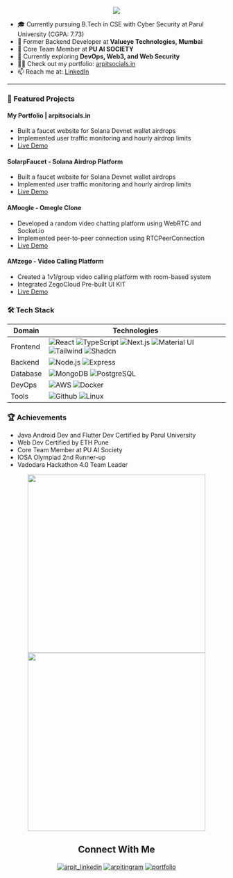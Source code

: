 <!-- ----------- HEAD SECTION START ------------ -->
<p align="center">
  <img src="https://readme-typing-svg.herokuapp.com?color=%231f6feb&size=30&center=true&vCenter=true&width=550&height=70&lines=Hey+There+👋,+I'm+Arpit;DevOps+%26+Full+Stack+Developer;Cyber+Security+Enthusiast+🛡️;Tech+Explorer+💻">
</p>

<!-- ----------- CONTENT SECTION START ------------ -->

- 🎓 Currently pursuing B.Tech in CSE with Cyber Security at Parul University (CGPA: 7.73)
- 💼 Former Backend Developer at **Valueye Technologies, Mumbai**
- 🔭 Core Team Member at **PU AI SOCIETY**
- 🌱 Currently exploring **DevOps, Web3, and Web Security**
- 👨‍💻 Check out my portfolio: [arpitsocials.in](https://arpitsocials.in)
- 📫 Reach me at: [LinkedIn](https://www.linkedin.com/in/arpit-mohankar-shroams/)

<hr>

### 🚀 Featured Projects

#### My Portfolio | arpitsocials.in
- Built a faucet website for Solana Devnet wallet airdrops
- Implemented user traffic monitoring and hourly airdrop limits
- [Live Demo](https://arpitsocials.in)

#### SolarpFaucet - Solana Airdrop Platform
- Built a faucet website for Solana Devnet wallet airdrops
- Implemented user traffic monitoring and hourly airdrop limits
- [Live Demo](https://solanafaucet.arpitsocials.in/)

#### AMoogle - Omegle Clone
- Developed a random video chatting platform using WebRTC and Socket.io
- Implemented peer-to-peer connection using RTCPeerConnection
- [Live Demo](https://amoogalproj.onrender.com/)

#### AMzego - Video Calling Platform
- Created a 1v1/group video calling platform with room-based system
- Integrated ZegoCloud Pre-built UI KIT
- [Live Demo](https://amzegoprj.netlify.app/)

<!-- ----------- TECH STACK SECTION START ------------ -->

### 🛠️ Tech Stack

| Domain | Technologies |
| ------ | ----------- |
| Frontend | ![React](https://img.shields.io/badge/-React-61DAFB?style=for-the-badge&logo=react&logoColor=black) ![TypeScript](https://img.shields.io/badge/-TypeScript-3178C6?style=for-the-badge&logo=typescript&logoColor=white) ![Next.js](https://img.shields.io/badge/-Next.js-000000?style=for-the-badge&logo=next.js) ![Material UI](https://img.shields.io/badge/-Material_UI-0081CB?style=for-the-badge&logo=material-ui) ![Tailwind](https://img.shields.io/badge/-Tailwind-38B2AC?style=for-the-badge&logo=tailwind-css) ![Shadcn](https://img.shields.io/badge/shadcn/ui-000000?style=for-the-badge&logo=shadcn/ui&logoColor=white)|
| Backend | ![Node.js](https://img.shields.io/badge/-Node.js-339933?style=for-the-badge&logo=node.js&logoColor=white) ![Express](https://img.shields.io/badge/-Express-000000?style=for-the-badge&logo=express) |
| Database | ![MongoDB](https://img.shields.io/badge/-MongoDB-47A248?style=for-the-badge&logo=mongodb&logoColor=white) ![PostgreSQL](https://img.shields.io/badge/-PostgreSQL-336791?style=for-the-badge&logo=postgresql&logoColor=white) |
| DevOps | ![AWS](https://img.shields.io/badge/-AWS-232F3E?style=for-the-badge&logo=amazon-aws) ![Docker](https://img.shields.io/badge/-Docker-2496ED?style=for-the-badge&logo=docker&logoColor=white) |
| Tools | ![Github](https://img.shields.io/badge/github-2b3137?style=for-the-badge&logo=github) ![Linux](https://img.shields.io/badge/-Linux-FCC624?style=for-the-badge&logo=linux&logoColor=black) |

### 🏆 Achievements
- Java Android Dev and Flutter Dev Certified by Parul University
- Web Dev Certified by ETH Pune 
- Core Team Member at PU AI Society
- IOSA Olympiad 2nd Runner-up
- Vadodara Hackathon 4.0 Team Leader

<!-- ----------- STATS SECTION START ------------ -->
<div align="center">
<img width="410px" src="https://github-readme-stats.vercel.app/api?username=arpitmohankar&show_icons=true&count_private=true&icon_color=800080&title_color=ff69b4&color=1fdbd8&bg_color=000000&border_color=1f6feb&text_color=87cefa" />
<img width="410px" src="http://github-readme-streak-stats.herokuapp.com/?user=arpitmohankar&date_format=M%20j%5B%2C%20Y%5D&sideNums=ff69b4&ring=ff69b4&background=000000&dates=ff69b4&currStreakNum=ff69b4&currStreakLabel=ff69b4&fire=ff69b4&sideLabels=ff69b4&stroke=ff69b4&border=ff69b4" />
</div>

<!-- ----------- SOCIAL SECTION START ------------ -->

<h2 align="center">Connect With Me</h2>

<p align="center">
<a href="https://www.linkedin.com/in/arpit-mohankar-shroams/" target="_blank"><img align="center" src="https://img.shields.io/badge/LinkedIn-0077B5?style=for-the-badge&logo=linkedin&logoColor=white" alt="arpit_linkedin"/></a>
<a href="https://instagram.com/arpitingram" target="_blank"><img align="center" src="https://img.shields.io/badge/Instagram-E4405F?style=for-the-badge&logo=instagram&logoColor=white" alt="arpitingram"/></a>
<a href="https://arpitsocials.in" target="_blank"><img align="center" src="https://img.shields.io/badge/Portfolio-000000?style=for-the-badge&logo=web&logoColor=white" alt="portfolio"/></a>
</p>
